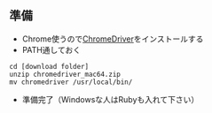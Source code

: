 ## 準備
* Chrome使うので[ChromeDriver](https://sites.google.com/a/chromium.org/chromedriver/downloads)をインストールする
* PATH通しておく

```
cd [download folder]
unzip chromedriver_mac64.zip
mv chromedriver /usr/local/bin/
```

* 準備完了（Windowsな人はRubyも入れて下さい）
